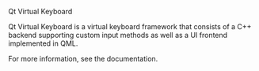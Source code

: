 Qt Virtual Keyboard

Qt Virtual Keyboard is a virtual keyboard framework that consists of a C++
backend supporting custom input methods as well as a UI frontend implemented
in QML.

For more information, see the documentation.
